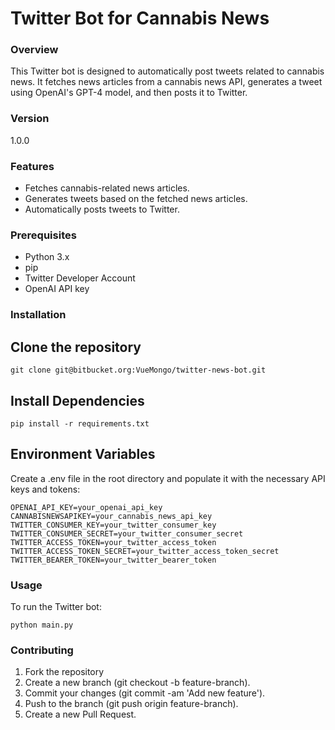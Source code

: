 # Twitter Bot for Cannabis News #

### Overview ###

This Twitter bot is designed to automatically post tweets related to cannabis news. It fetches news articles from a cannabis news API, generates a tweet using OpenAI's GPT-4 model, and then posts it to Twitter.

### Version ###

1.0.0

### Features ###

* Fetches cannabis-related news articles.
* Generates tweets based on the fetched news articles.
* Automatically posts tweets to Twitter.

### Prerequisites ###

* Python 3.x
* pip
* Twitter Developer Account
* OpenAI API key

### Installation ###

## Clone the repository ##

```
git clone git@bitbucket.org:VueMongo/twitter-news-bot.git

```

## Install Dependencies ##

```
pip install -r requirements.txt

```

## Environment Variables ##

Create a .env file in the root directory and populate it with the necessary API keys and tokens:
```
OPENAI_API_KEY=your_openai_api_key
CANNABISNEWSAPIKEY=your_cannabis_news_api_key
TWITTER_CONSUMER_KEY=your_twitter_consumer_key
TWITTER_CONSUMER_SECRET=your_twitter_consumer_secret
TWITTER_ACCESS_TOKEN=your_twitter_access_token
TWITTER_ACCESS_TOKEN_SECRET=your_twitter_access_token_secret
TWITTER_BEARER_TOKEN=your_twitter_bearer_token
```

### Usage ###

To run the Twitter bot:

```
python main.py

```

### Contributing ###

1. Fork the repository
2. Create a new branch (git checkout -b feature-branch).
3. Commit your changes (git commit -am 'Add new feature').
4. Push to the branch (git push origin feature-branch).
5. Create a new Pull Request. 
